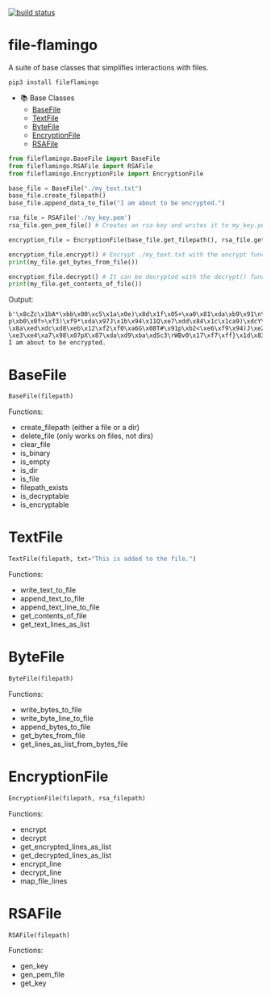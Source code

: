 [![build status](https://travis-ci.com/jgrugru/file-flamingo.svg?branch=main)](https://travis-ci.com/jgrugru/file-flamingo)

# file-flamingo
A suite of base classes that simplifies interactions with files.

```
pip3 install fileflamingo
```

* :books: Base Classes
  * [BaseFile](https://github.com/jgrugru/file-flamingo#BaseFile)
  * [TextFile](https://github.com/jgrugru/file-flamingo#TextFile)
  * [ByteFile](https://github.com/jgrugru/file-flamingo#ByteFile)
  * [EncryptionFile](https://github.com/jgrugru/file-flamingo#EncryptionFile)
  * [RSAFile](https://github.com/jgrugru/file-flamingo#RSAFile)

```python
from fileflamingo.BaseFile import BaseFile
from fileflamingo.RSAFile import RSAFile
from fileflamingo.EncryptionFile import EncryptionFile

base_file = BaseFile("./my_text.txt")
base_file.create_filepath()
base_file.append_data_to_file("I am about to be encrypted.")

rsa_file = RSAFile('./my_key.pem')
rsa_file.gen_pem_file() # Creates an rsa key and writes it to my_key.pem.

encryption_file = EncryptionFile(base_file.get_filepath(), rsa_file.get_filepath())

encryption_file.encrypt() # Encrypt ./my_text.txt with the encrypt function.
print(my_file.get_bytes_from_file())

encryption_file.decrypt() # It can be decrypted with the decrypt() function.
print(my_file.get_contents_of_file())
```
Output:
```
b'\x8cZc\x1bA*\xbb\x00\xc5\x1a\x0e)\x8d\x1f\x05+\xa0\x81\xda\xb9\x91\n\n\x17J p\xb0\x0f>\xf3)\xf9*\xda\x97J\x1b\x94\x11Q\xe7\xdd\x84\x1c\x1ca9)\xdcY\x0e\x95\x11\xbf=\xfb8\x88\x88f\xc1\xf2\xfeV\\\x8d\\~]\xef\t\xac\x8b\xa0+\xf5W\xf5\xea\x04\tU\xe2[\xd6v\xad\x08Z\xd7\x82\x08\x07\xd2\x8bS\xc4\xbe\xc2e\x96\x7fk\xe8\xb5S\xa4\x95;\x12Y\x83\x11\xbe\xa6\x82!\xf4\x18\xef\xf1\xce\xdd\x934Ay\x08\xd9\xfa\t.\x00b\xdfvY( \x8a\xed\xdc\xd8\xeb\x12\xf2\xf0\xa6G\x08T#\x91p\xb2<\xe6\xf9\x94)J\xe2le\x13\x02\x92s\xbb\xbd\xc8\xebI\xb4\x041\xa0\x9d\xbfy?\xe3\xe4\xa7\x98\x07pX\x87\xda\xd9\xba\xd5c3\rWBv0\x17\xf7\xff}\x1d\x83\xf5\xc6)\xdd||\xe8\xd0\x90^$\xae\xbb\xf7Kc\x15.\xd8\xa8F\x16\xee\xb5\x00z<\xd88\x05Z,\xef\xc0\xe1\xbe\xfdY\xb0\xa5\x1aX\xa3R"o\xf2\x9c\xbe'
I am about to be encrypted.
```

# BaseFile
```python
BaseFile(filepath)
```
Functions:
- create_filepath (either a file or a dir)
- delete_file (only works on files, not dirs)
- clear_file
- is_binary
- is_empty
- is_dir
- is_file
- filepath_exists
- is_decryptable
- is_encryptable

# TextFile
```python
TextFile(filepath, txt="This is added to the file.")
```
Functions:
- write_text_to_file
- append_text_to_file
- append_text_line_to_file
- get_contents_of_file
- get_text_lines_as_list

# ByteFile
```python
ByteFile(filepath)
```
Functions:
- write_bytes_to_file
- write_byte_line_to_file
- append_bytes_to_file
- get_bytes_from_file
- get_lines_as_list_from_bytes_file

# EncryptionFile
```python
EncryptionFile(filepath, rsa_filepath)
```
Functions:
- encrypt
- decrypt
- get_encrypted_lines_as_list
- get_decrypted_lines_as_list
- encrypt_line
- decrypt_line
- map_file_lines

# RSAFile
```python
RSAFile(filepath)
```
Functions:
- gen_key
- gen_pem_file
- get_key
